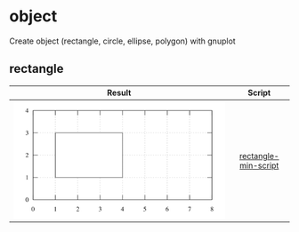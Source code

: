 # object
Create object (rectangle, circle, ellipse, polygon) with gnuplot


## rectangle
Result | Script
:-: | :-:
![](rectangle-min-script.svg) | [rectangle-min-script](rectangle-min-script.gnu)